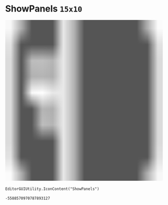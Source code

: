 # ShowPanels `15x10`
<img src="/img/ShowPanels.png" width=512 height=512>

``` CSharp
EditorGUIUtility.IconContent("ShowPanels")
```
```
-5588570970787893127
```
